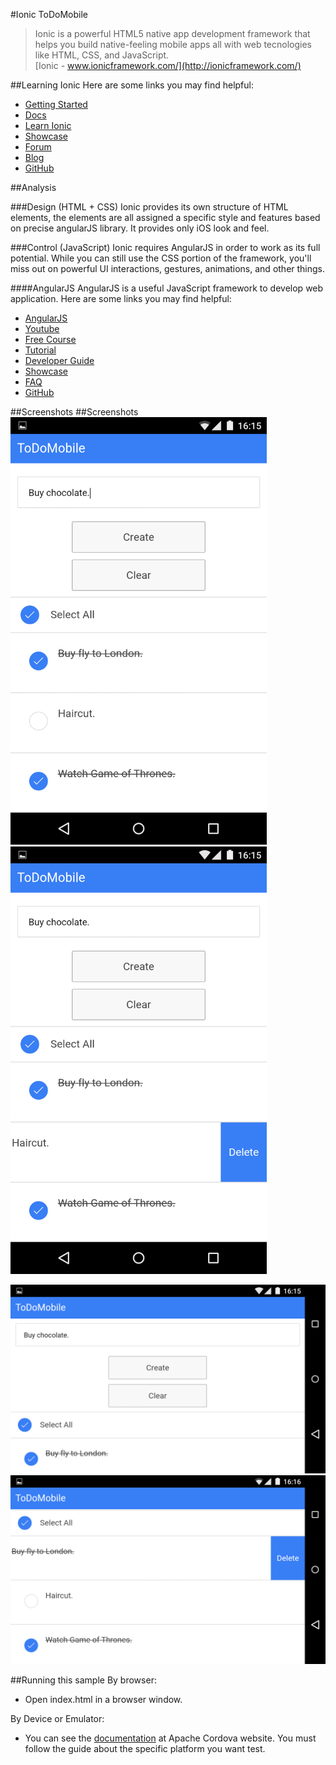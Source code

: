 #Ionic ToDoMobile
>Ionic is a powerful HTML5 native app development framework that helps you build native-feeling mobile apps all with web tecnologies like HTML, CSS, and JavaScript.  
[Ionic - www.ionicframework.com/](http://ionicframework.com/)

##Learning Ionic
Here are some links you may find helpful:

  * [Getting Started](http://ionicframework.com/getting-started/)
  * [Docs](http://ionicframework.com/docs/)
  * [Learn Ionic](http://learn.ionicframework.com/)
  * [Showcase](http://showcase.ionicframework.com/)
  * [Forum](http://forum.ionicframework.com/)
  * [Blog](http://blog.ionic.io/)
  * [GitHub](http://blog.ionic.io/)
  
##Analysis

###Design (HTML + CSS)
Ionic provides its own structure of HTML elements, the elements are all assigned a specific style and features based on precise angularJS library. It provides only iOS look and feel.

###Control (JavaScript)
Ionic requires AngularJS in order to work as its full potential. While you can still use the CSS portion of the framework, you'll miss out on powerful UI interactions, gestures, animations, and other things.

####AngularJS
AngularJS is a useful JavaScript framework to develop web application.
Here are some links you may find helpful:

  * [AngularJS](https://angularjs.org/)
  * [Youtube](https://www.youtube.com/user/angularjs)
  * [Free Course](http://campus.codeschool.com/courses/shaping-up-with-angular-js/intro)
  * [Tutorial](https://docs.angularjs.org/tutorial)
  * [Developer Guide](https://docs.angularjs.org/guide)
  * [Showcase](https://builtwith.angularjs.org/)
  * [FAQ](https://docs.angularjs.org/misc/faq)
  * [GitHub](https://github.com/angular/angular.js)
  
##Screenshots
##Screenshots
<img src=https://github.com/argiolas93/ToDoMobile/raw/master/Other/screenshots/IonicVertical.png  width=410 />
<img src=https://github.com/argiolas93/ToDoMobile/raw/master/Other/screenshots/IonicVerticalDelete.png width=410/>


 <img src=https://github.com/argiolas93/ToDoMobile/raw/master/Other/screenshots/IonicOrizontal.png />  

<img src=https://github.com/argiolas93/ToDoMobile/raw/master/Other/screenshots/IonicOrizontalDelete.png />
  
##Running this sample
By browser: 

  * Open index.html in a browser window.
  
By Device or Emulator:

  * You can see the [documentation](http://cordova.apache.org/docs/en/4.0.0/guide_platforms_index.md.html#Platform%20Guides) at Apache Cordova website. You must follow the guide about the specific platform you want test.